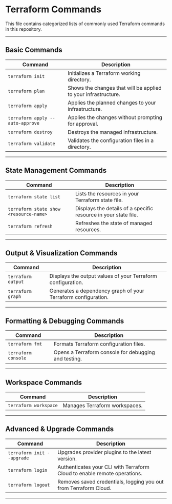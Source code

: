 # Terraform Commands

This file contains categorized lists of commonly used Terraform commands in this repository.

---

## Basic Commands

| Command                          | Description                                                      |
|-----------------------------------|------------------------------------------------------------------|
| `terraform init`                  | Initializes a Terraform working directory.                       |
| `terraform plan`                  | Shows the changes that will be applied to your infrastructure.   |
| `terraform apply`                 | Applies the planned changes to your infrastructure.              |
| `terraform apply --auto-approve`  | Applies the changes without prompting for approval.              |
| `terraform destroy`               | Destroys the managed infrastructure.                             |
| `terraform validate`              | Validates the configuration files in a directory.                |

---

## State Management Commands

| Command                          | Description                                                      |
|-----------------------------------|------------------------------------------------------------------|
| `terraform state list`            | Lists the resources in your Terraform state file.                |
| `terraform state show <resource-name>`            | Displays the details of a specific resource in your state file.  |
| `terraform refresh`               | Refreshes the state of managed resources.                        |

---

## Output & Visualization Commands

| Command                          | Description                                                      |
|-----------------------------------|------------------------------------------------------------------|
| `terraform output`                | Displays the output values of your Terraform configuration.      |
| `terraform graph`                 | Generates a dependency graph of your Terraform configuration.    |

---

## Formatting & Debugging Commands

| Command                          | Description                                                      |
|-----------------------------------|------------------------------------------------------------------|
| `terraform fmt`                   | Formats Terraform configuration files.                           |
| `terraform console`               | Opens a Terraform console for debugging and testing.             |

---

## Workspace Commands

| Command                          | Description                                                      |
|-----------------------------------|------------------------------------------------------------------|
| `terraform workspace`             | Manages Terraform workspaces.                                    |

---

## Advanced & Upgrade Commands

| Command                          | Description                                                      |
|-----------------------------------|------------------------------------------------------------------|
| `terraform init --upgrade`        | Upgrades provider plugins to the latest version.                 |
| `terraform login`                 | Authenticates your CLI with Terraform Cloud to enable remote operations. |
| `terraform logout`                | Removes saved credentials, logging you out from Terraform Cloud. |

---
